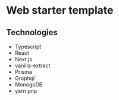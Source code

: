 # Web starter template

## Technologies
 - Typescript
 - React
 - Next.js
 - vanilla-extract 
 - Prisma
 - Graphql
 - MonogoDB
 - yarn pnp

